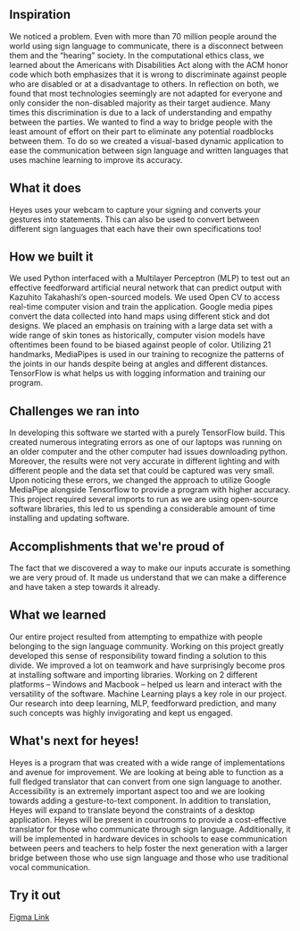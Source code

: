 ## Inspiration
We noticed a problem. Even with more than 70 million people around the world using sign language to communicate, there is a disconnect between them and the “hearing” society. In the computational ethics class, we learned about the Americans with Disabilities Act along with the ACM honor code which both emphasizes that it is wrong to discriminate against people who are disabled or at a disadvantage to others. In reflection on both, we found that most technologies seemingly are not adapted for everyone and only consider the non-disabled majority as their target audience. Many times this discrimination is due to a lack of understanding and empathy between the parties. We wanted to find a way to bridge people with the least amount of effort on their part to eliminate any potential roadblocks between them. To do so we created a visual-based dynamic application to ease the communication between sign language and written languages that uses machine learning to improve its accuracy.

## What it does
Heyes uses your webcam to capture your signing and converts your gestures into statements. This can also be used to convert between different sign languages that each have their own specifications too!

## How we built it
We used Python interfaced with a Multilayer Perceptron (MLP) to test out an effective feedforward artificial neural network that can predict output with Kazuhito Takahashi’s open-sourced models. We used Open CV to access real-time computer vision and train the application. Google media pipes convert the data collected into hand maps using different stick and dot designs. We placed an emphasis on training with a large data set with a wide range of skin tones as historically, computer vision models have oftentimes been found to be biased against people of color. Utilizing 21 handmarks, MediaPipes is used in our training to recognize the patterns of the joints in our hands despite being at angles and different distances. TensorFlow is what helps us with logging information and training our program.

## Challenges we ran into
In developing this software we started with a purely TensorFlow build. This created numerous integrating errors as one of our laptops was running on an older computer and the other computer had issues downloading python. Moreover, the results were not very accurate in different lighting and with different people and the data set that could be captured was very small. Upon noticing these errors, we changed the approach to utilize Google MediaPipe alongside Tensorflow to provide a program with higher accuracy. This project required several imports to run as we are using open-source software libraries, this led to us spending a considerable amount of time installing and updating software.

## Accomplishments that we're proud of
The fact that we discovered a way to make our inputs accurate is something we are very proud of. It made us understand that we can make a difference and have taken a step towards it already.

## What we learned
Our entire project resulted from attempting to empathize with people belonging to the sign language community. Working on this project greatly developed this sense of responsibility toward finding a solution to this divide. We improved a lot on teamwork and have surprisingly become pros at installing software and importing libraries. Working on 2 different platforms – Windows and Macbook – helped us learn and interact with the versatility of the software. Machine Learning plays a key role in our project. Our research into deep learning, MLP, feedforward prediction, and many such concepts was highly invigorating and kept us engaged.

## What's next for heyes!
Heyes is a program that was created with a wide range of implementations and avenue for improvement. We are looking at being able to function as a full fledged translator that can convert from one sign language to another. Accessibility is an extremely important aspect too and we are looking towards adding a gesture-to-text component. In addition to translation, Heyes will expand to translate beyond the constraints of a desktop application. Heyes will be present in courtrooms to provide a cost-effective translator for those who communicate through sign language. Additionally, it will be implemented in hardware devices in schools to ease communication between peers and teachers to help foster the next generation with a larger bridge between those who use sign language and those who use traditional vocal communication.

## Try it out
[Figma Link](https://www.figma.com/proto/Ey6W2krAx9b54fd2ZCH4Fl/heyes-sign-language-interpretor?node-id=9%3A106&scaling=scale-down&page-id=0%3A1&starting-point-node-id=9%3A106)

